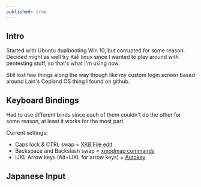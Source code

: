 ```yaml
---
published: true
---
```

## Intro

Started with Ubuntu dualbooting Win 10, but corrupted for some reason.
Decided might as well try Kali linux since I wanted to play around with pentesting stuff, so that's what I'm using now.

Still lost few things along the way though like my custom login screen based around Lain's Copland OS thing I found on github.

## Keyboard Bindings
Had to use different binds since each of them couldn't do the other for some reason, at least it works for the most part.

Current settings: 
- Caps lock & CTRL swap = [XKB File edit](https://gist.github.com/dmgl/f5ec96dfe3af1652792089ebf6683431)
- Backspace and Backslash swap = [xmodmap commands](https://askubuntu.com/questions/54157/how-do-i-set-xmodmap-on-login)
- IJKL Arrow keys (Alt+IJKL for arrow keys) = [Autokey](https://github.com/autokey/autokey)

## Japanese Input


<!--stackedit_data:
eyJoaXN0b3J5IjpbLTE1ODc2ODQ2MTNdfQ==
-->